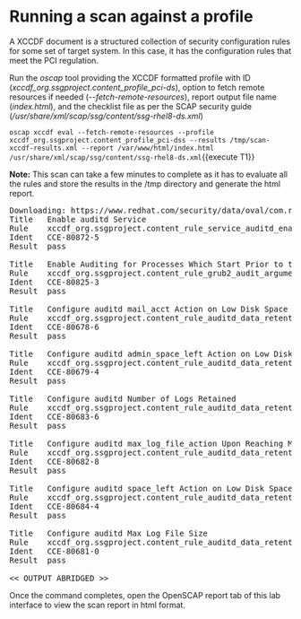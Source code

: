 # Running a scan against a profile

A XCCDF document is a structured collection of security configuration rules for some set of target system. In this case, it has the 
configuration rules that meet the PCI regulation.

Run the *oscap* tool providing the XCCDF formatted profile with ID (*xccdf_org.ssgproject.content_profile_pci-ds*), option to fetch remote resources if needed (*--fetch-remote-resources*), report output file name (*index.html*), and the checklist file as per the SCAP security guide (*/usr/share/xml/scap/ssg/content/ssg-rhel8-ds.xml*)

`oscap xccdf eval --fetch-remote-resources --profile xccdf_org.ssgproject.content_profile_pci-dss --results /tmp/scan-xccdf-results.xml --report /var/www/html/index.html /usr/share/xml/scap/ssg/content/ssg-rhel8-ds.xml`{{execute T1}}

__Note:__ This scan can take a few minutes to complete as it has to evaluate all the rules and store the results in the /tmp directory and generate the html report.  

<pre class="file">
Downloading: https://www.redhat.com/security/data/oval/com.redhat.rhsa-RHEL8.xml ... ok
Title   Enable auditd Service
Rule    xccdf_org.ssgproject.content_rule_service_auditd_enabled
Ident   CCE-80872-5
Result  pass

Title   Enable Auditing for Processes Which Start Prior to the Audit Daemon
Rule    xccdf_org.ssgproject.content_rule_grub2_audit_argument
Ident   CCE-80825-3
Result  pass

Title   Configure auditd mail_acct Action on Low Disk Space
Rule    xccdf_org.ssgproject.content_rule_auditd_data_retention_action_mail_acct
Ident   CCE-80678-6
Result  pass

Title   Configure auditd admin_space_left Action on Low Disk Space
Rule    xccdf_org.ssgproject.content_rule_auditd_data_retention_admin_space_left_action
Ident   CCE-80679-4
Result  pass

Title   Configure auditd Number of Logs Retained
Rule    xccdf_org.ssgproject.content_rule_auditd_data_retention_num_logs
Ident   CCE-80683-6
Result  pass

Title   Configure auditd max_log_file_action Upon Reaching Maximum Log Size
Rule    xccdf_org.ssgproject.content_rule_auditd_data_retention_max_log_file_action
Ident   CCE-80682-8
Result  pass

Title   Configure auditd space_left Action on Low Disk Space
Rule    xccdf_org.ssgproject.content_rule_auditd_data_retention_space_left_action
Ident   CCE-80684-4
Result  pass

Title   Configure auditd Max Log File Size
Rule    xccdf_org.ssgproject.content_rule_auditd_data_retention_max_log_file
Ident   CCE-80681-0
Result  pass

<< OUTPUT ABRIDGED >>
</pre>

Once the command completes, open the OpenSCAP report tab of this lab interface to view the scan report in html format.


